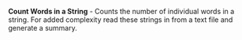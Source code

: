 **Count Words in a String** - Counts the number of individual words in a string. For added complexity read these strings in from a text file and generate a summary.
